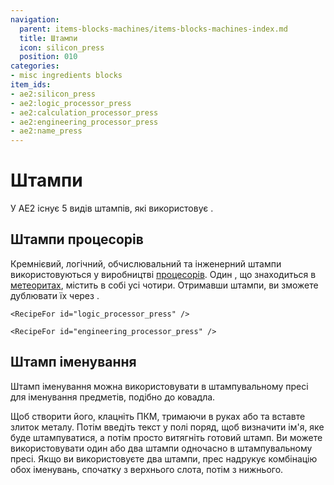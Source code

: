 ```yaml
---
navigation:
  parent: items-blocks-machines/items-blocks-machines-index.md
  title: Штампи
  icon: silicon_press
  position: 010
categories:
- misc ingredients blocks
item_ids:
- ae2:silicon_press
- ae2:logic_processor_press
- ae2:calculation_processor_press
- ae2:engineering_processor_press
- ae2:name_press
---
```


# Штампи

У AE2 існує 5 видів штампів, які використовує <ItemLink id="inscriber" />.

<Row>
  <ItemImage id="silicon_press" scale="4" />

  <ItemImage id="logic_processor_press" scale="4" />

  <ItemImage id="calculation_processor_press" scale="4" />

  <ItemImage id="engineering_processor_press" scale="4" />
</Row>

<ItemImage id="name_press" scale="4" />

## Штампи процесорів

Кремнієвий, логічний, обчислювальний та інженерний штампи використовуються у виробництві [процесорів](processors.md). Один <ItemLink id="mysterious_cube" />, що знаходиться в [метеоритах](../ae2-mechanics/meteorites.md), містить в собі усі чотири. Отримавши штампи, ви зможете дублювати їх через <ItemLink id="inscriber" />.

<Column>
  <Row>
    <RecipeFor id="silicon_press" />

    <RecipeFor id="logic_processor_press" />
  </Row>

  <Row>
    <RecipeFor id="calculation_processor_press" />

    <RecipeFor id="engineering_processor_press" />
  </Row>
</Column>

## Штамп іменування

Штамп іменування можна використовувати в штампувальному пресі для іменування предметів, подібно до ковадла.

Щоб створити його, клацніть ПКМ, тримаючи в руках <ItemLink id="certus_quartz_cutting_knife" /> або <ItemLink id="nether_quartz_cutting_knife" /> та вставте злиток металу. Потім введіть текст у полі поряд, щоб визначити ім'я, яке буде штампуватися, а потім просто витягніть готовий штамп. Ви можете використовувати один або два штампи одночасно в штампувальному пресі. Якщо ви використовуєте два штампи, прес надрукує комбінацію обох іменувань, спочатку з верхнього слота, потім з нижнього.